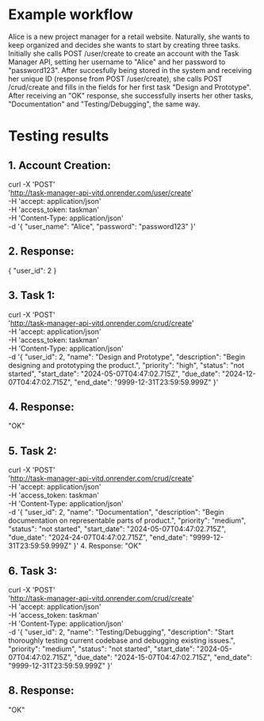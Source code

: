 # Example workflow
Alice is a new project manager for a retail website. Naturally, she wants to keep organized and decides she wants to start by creating three tasks. Initially she calls POST /user/create to create an account with the Task Manager API, setting her username to "Alice" and her password to "password123". After succesfully being stored in the system and receiving her unique ID (response from POST /user/create), she calls POST /crud/create and fills in the fields for her first task "Design and Prototype". After receiving an "OK" response, she successfully inserts her other tasks, "Documentation" and "Testing/Debugging", the same way.

# Testing results
## 1. Account Creation:
curl -X 'POST' \
  'http://task-manager-api-vitd.onrender.com/user/create' \
  -H 'accept: application/json' \
  -H 'access_token: taskman' \
  -H 'Content-Type: application/json' \
  -d '{
  "user_name": "Alice",
  "password": "password123"
}'
## 2. Response:
{
  "user_id": 2
}
  
## 3. Task 1:
curl -X 'POST' \
  'http://task-manager-api-vitd.onrender.com/crud/create' \
  -H 'accept: application/json' \
  -H 'access_token: taskman' \
  -H 'Content-Type: application/json' \
  -d '{
  "user_id": 2,
  "name": "Design and Prototype",
  "description": "Begin designing and prototyping the product.",
  "priority": "high",
  "status": "not started",
  "start_date": "2024-05-07T04:47:02.715Z",
  "due_date": "2024-12-07T04:47:02.715Z",
  "end_date": "9999-12-31T23:59:59.999Z"
}'
## 4. Response:
 "OK"
  
## 5. Task 2:
curl -X 'POST' \
  'http://task-manager-api-vitd.onrender.com/crud/create' \
  -H 'accept: application/json' \
  -H 'access_token: taskman' \
  -H 'Content-Type: application/json' \
  -d '{
  "user_id": 2,
  "name": "Documentation",
  "description": "Begin documentation on representable parts of product.",
  "priority": "medium",
  "status": "not started",
  "start_date": "2024-05-07T04:47:02.715Z",
  "due_date": "2024-24-07T04:47:02.715Z",
  "end_date": "9999-12-31T23:59:59.999Z"
}'
4. Response:
 "OK"

## 6. Task 3:
curl -X 'POST' \
  'http://task-manager-api-vitd.onrender.com/crud/create' \
  -H 'accept: application/json' \
  -H 'access_token: taskman' \
  -H 'Content-Type: application/json' \
  -d '{
  "user_id": 2,
  "name": "Testing/Debugging",
  "description": "Start thoroughly testing current codebase and debugging existing issues.",
  "priority": "medium",
  "status": "not started",
  "start_date": "2024-05-07T04:47:02.715Z",
  "due_date": "2024-15-07T04:47:02.715Z",
  "end_date": "9999-12-31T23:59:59.999Z"
}'
## 8. Response:
  "OK"
